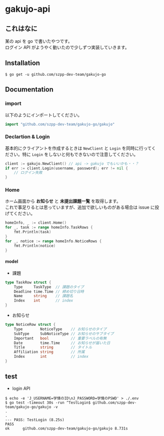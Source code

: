 # gakujo-api

## これはなに

某の api を go で書いたやつです。  
ログイン API がようやく動いたので少しずつ実装していきます。

## Installation

```console
$ go get -u github.com/szpp-dev-team/gakujo-go
```

## Documentation

### import

以下のようにインポートしてください。

```go
import "github.com/szpp-dev-team/gakujo-go/gakujo"
```

### Declartion & Login

基本的にクライアントを作成するときは `NewClient` と `Login` を同時に行ってください。特に `Login` をしないと何もできないので注意してください。

```go
client := gakujo.NewClient() // api -> gakujo でもいいかも・・？
if err := client.Login(username, password); err != nil {
    // ログイン失敗
}
```

### Home

ホーム画面から **お知らせ** と **未提出課題一覧** を取得します。  
これで事足りるとは思っていますが、追加で欲しいものがある場合は issue に投げてください。

```go
homeInfo, _ := client.Home()
for _, task := range homeInfo.TaskRows {
    fmt.Println(task)
}
for _, notice := range homeInfo.NoticeRows {
    fmt.Println(notice)
}
```

#### model

- 課題

```go
type TaskRow struct {
    Type     TaskType  // 課題のタイプ
    Deadline time.Time // 締め切り日時
    Name     string    // 課題名
    Index    int       // index
}
```

- お知らせ

```go
type NoticeRow struct {
    Type        NoticeType    // お知らせのタイプ
    SubType     SubNoticeType // お知らせのサブタイプ
    Important   bool          // 重要ラベルの有無
    Date        time.Time     // お知らせが届いた日
    Title       string        // タイトル
    Affiliation string        // 所属
    Index       int           // index
}
```

## test

- login API

```console
$ echo -e 'J_USERNAME=学情のID\nJ_PASSWORD=学情のPSWD' > ./.env
$ go test -timeout 30s -run ^TestLogin$ github.com/szpp-dev-team/gakujo-go/gakujo -v
.
.
--- PASS: TestLogin (8.25s)
PASS
ok      github.com/szpp-dev-team/gakujo-go/gakujo 8.731s
```
